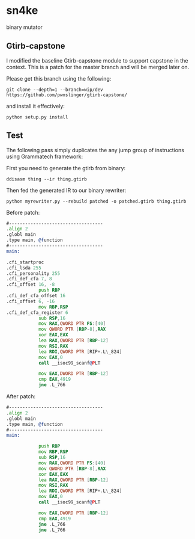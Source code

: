 # sn4ke
binary mutator

## Gtirb-capstone 
I modified the baseline Gtirb-capstone module to support capstone in the
context. This is a patch for the master branch and will be merged later on. 

Please get this branch using the following: 

`git clone --depth=1 --branch=wip/dev https://github.com/pwnslinger/gtirb-capstone/` 

and install it effectively: 

`python setup.py install` 

## Test 

The following pass simply duplicates the any jump group of instructions using
Grammatech framework: 

First you need to generate the gtirb from binary: 

`ddisasm thing --ir thing.gtirb` 

Then fed the generated IR to our binary rewriter: 

`python myrewriter.py --rebuild patched -o patched.gtirb thing.gtirb` 

Before patch: 

```asm
#-----------------------------------
.align 2
.globl main
.type main, @function
#-----------------------------------
main:

.cfi_startproc
.cfi_lsda 255
.cfi_personality 255
.cfi_def_cfa 7, 8
.cfi_offset 16, -8
            push RBP
.cfi_def_cfa_offset 16
.cfi_offset 6, -16
            mov RBP,RSP
.cfi_def_cfa_register 6
            sub RSP,16
            mov RAX,QWORD PTR FS:[40]
            mov QWORD PTR [RBP-8],RAX
            xor EAX,EAX
            lea RAX,QWORD PTR [RBP-12]
            mov RSI,RAX
            lea RDI,QWORD PTR [RIP+.L\_824]
            mov EAX,0
            call __isoc99_scanf@PLT

            mov EAX,DWORD PTR [RBP-12]
            cmp EAX,4919
            jne .L_766
``` 

After patch: 

```asm
#-----------------------------------
.align 2
.globl main
.type main, @function
#-----------------------------------
main:

            push RBP
            mov RBP,RSP
            sub RSP,16
            mov RAX,QWORD PTR FS:[40]
            mov QWORD PTR [RBP-8],RAX
            xor EAX,EAX
            lea RAX,QWORD PTR [RBP-12]
            mov RSI,RAX
            lea RDI,QWORD PTR [RIP+.L\_824]
            mov EAX,0
            call __isoc99_scanf@PLT

            mov EAX,DWORD PTR [RBP-12]
            cmp EAX,4919
            jne .L_766
            jne .L_766
``` 
